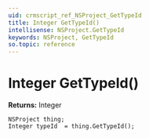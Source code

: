 ```yaml
---
uid: crmscript_ref_NSProject_GetTypeId
title: Integer GetTypeId()
intellisense: NSProject.GetTypeId
keywords: NSProject, GetTypeId
so.topic: reference
---
```


# Integer GetTypeId()

**Returns:** Integer

```crmscript
NSProject thing;
Integer typeId  = thing.GetTypeId();
```

